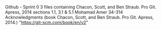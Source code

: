 Github - Sprint 0
3 files containing  Chacon, Scott, and Ben Straub. Pro Git. Apress, 2014 sections 1.1, 3.1 & 5.1
Mohamad Amer 34-314
Acknowledgments (book Chacon, Scott, and Ben Straub. Pro Git. Apress, 2014.) "https://git-scm.com/book/en/v2"
